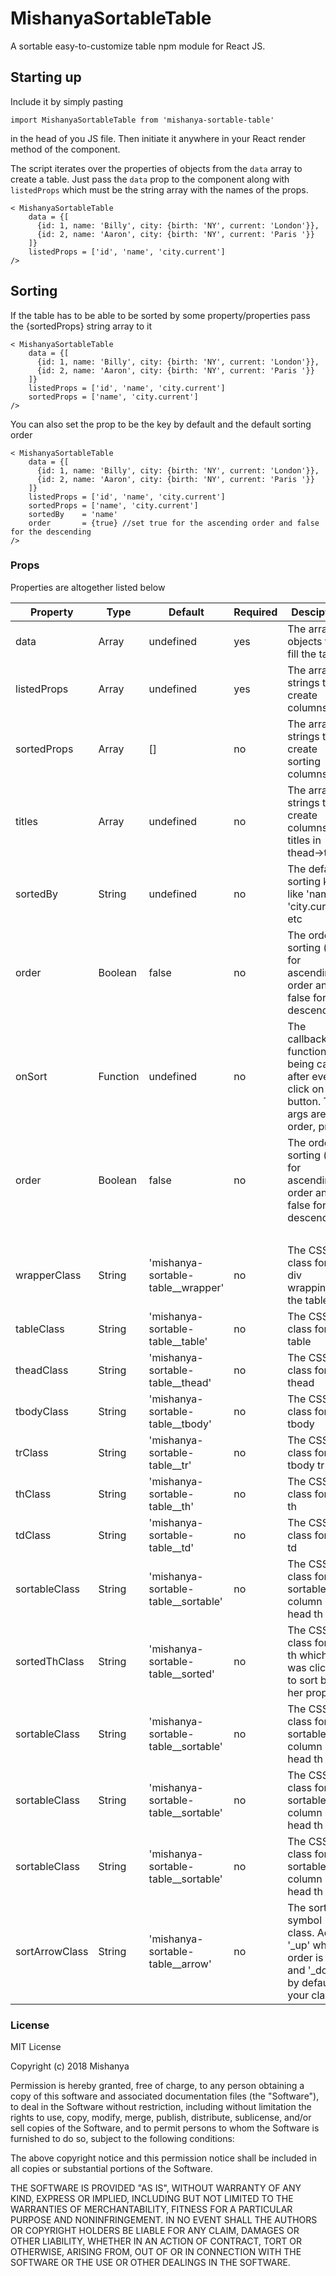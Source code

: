 # MishanyaSortableTable

A sortable easy-to-customize table npm module for React JS. 

## Starting up

Include it by simply pasting 

`import MishanyaSortableTable from 'mishanya-sortable-table'`

in the head of you JS file. Then initiate it anywhere in your React render method of the component.

The script iterates over the properties of objects from the `data` array to create a table. Just pass the `data` prop to the component along with `listedProps` which must be the string array with the names of the props.
 
``` 
< MishanyaSortableTable 
 	data = {[
 	  {id: 1, name: 'Billy', city: {birth: 'NY', current: 'London'}},
 	  {id: 2, name: 'Aaron', city: {birth: 'NY', current: 'Paris '}}
 	]}
 	listedProps = ['id', 'name', 'city.current']
/>
```

## Sorting
If the table has to be able to be sorted by some property/properties pass the {sortedProps} string array to it

```
< MishanyaSortableTable 
 	data = {[
 	  {id: 1, name: 'Billy', city: {birth: 'NY', current: 'London'}},
 	  {id: 2, name: 'Aaron', city: {birth: 'NY', current: 'Paris '}}
 	]}
 	listedProps = ['id', 'name', 'city.current']
 	sortedProps = ['name', 'city.current']
/>
```
You can also set the prop to be the key by default and the default sorting order

```
< MishanyaSortableTable 
 	data = {[
 	  {id: 1, name: 'Billy', city: {birth: 'NY', current: 'London'}},
 	  {id: 2, name: 'Aaron', city: {birth: 'NY', current: 'Paris '}}
 	]}
 	listedProps = ['id', 'name', 'city.current']
 	sortedProps = ['name', 'city.current']
    sortedBy    = 'name'
    order       = {true} //set true for the ascending order and false for the descending
/>
```

### Props
Properties are altogether listed below

|   Property  |    Type    |  Default  |  Required  |  Desciption |
| ----------- | ---------- | ---------- | ----------- | ----------- |
| data         | Array  | undefined  |  yes      | The array of objects to fill the table  |
| listedProps    | Array      | undefined  |yes  |  The array of strings to create columns   |
| sortedProps  | Array  |  []  |  no  | The array of strings to create sorting columns   |
| titles  | Array  |  undefined  |  no  |  The array of strings to create  columns titles in thead->th   |
| sortedBy  | String  | undefined  | no  | The default sorting key like 'name', 'city.current' etc  |
| order  | Boolean  | false  | no  | The order of sorting (true for ascending order and false for descending)  |
| onSort  | Function  | undefined  | no  | The callback function being called after every click on Sort button. The args are: e, order, prop |
| order  | Boolean  | false  | no  | The order of sorting (true for ascending order and false for descending)  |
|&nbsp;|
| wrapperClass  | String  | 'mishanya-sortable-table__wrapper'  |  no   | The CSS class for the div wrapping the table |
| tableClass  | String  | 'mishanya-sortable-table__table'  |  no   | The CSS class for the table |
| theadClass  | String  | 'mishanya-sortable-table__thead'  |  no   | The CSS class for the thead |
| tbodyClass  | String  | 'mishanya-sortable-table__tbody'  |  no   | The CSS class for the tbody |
| trClass        | String  | 'mishanya-sortable-table__tr'  |  no   | The CSS class for the tbody tr|
| thClass         | String  | 'mishanya-sortable-table__th'  |  no   | The CSS class for the th|
| tdClass       | String  | 'mishanya-sortable-table__td'  |  no   | The CSS class for the td|
| sortableClass  | String  | 'mishanya-sortable-table__sortable'  |  no   | The CSS class for the sortable column head th |
| sortedThClass  | String  | 'mishanya-sortable-table__sorted'  |  no   | The CSS class for the th which was clicked to sort by her prop |
| sortableClass  | String  | 'mishanya-sortable-table__sortable'  |  no   | The CSS class for the sortable column head th |
| sortableClass  | String  | 'mishanya-sortable-table__sortable'  |  no   | The CSS class for the sortable column head th |
| sortableClass  | String  | 'mishanya-sortable-table__sortable'  |  no   | The CSS class for the sortable column head th |
| sortArrowClass  | String  | 'mishanya-sortable-table__arrow'  |  no   | The sorting symbol class. Adds '_up' when order is acs and '_down' by default to your class  |

### License
MIT License

Copyright (c) 2018 Mishanya

Permission is hereby granted, free of charge, to any person obtaining a copy
of this software and associated documentation files (the "Software"), to deal
in the Software without restriction, including without limitation the rights
to use, copy, modify, merge, publish, distribute, sublicense, and/or sell
copies of the Software, and to permit persons to whom the Software is
furnished to do so, subject to the following conditions:

The above copyright notice and this permission notice shall be included in all
copies or substantial portions of the Software.

THE SOFTWARE IS PROVIDED "AS IS", WITHOUT WARRANTY OF ANY KIND, EXPRESS OR
IMPLIED, INCLUDING BUT NOT LIMITED TO THE WARRANTIES OF MERCHANTABILITY,
FITNESS FOR A PARTICULAR PURPOSE AND NONINFRINGEMENT. IN NO EVENT SHALL THE
AUTHORS OR COPYRIGHT HOLDERS BE LIABLE FOR ANY CLAIM, DAMAGES OR OTHER
LIABILITY, WHETHER IN AN ACTION OF CONTRACT, TORT OR OTHERWISE, ARISING FROM,
OUT OF OR IN CONNECTION WITH THE SOFTWARE OR THE USE OR OTHER DEALINGS IN THE
SOFTWARE.
